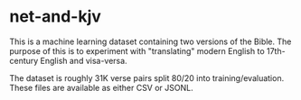 # net-and-kjv
This is a machine learning dataset containing two versions of the Bible. The purpose of this is to experiment with "translating" modern English to 17th-century English and visa-versa.

The dataset is roughly 31K verse pairs split 80/20 into training/evaluation. These files are available as either CSV or JSONL.

